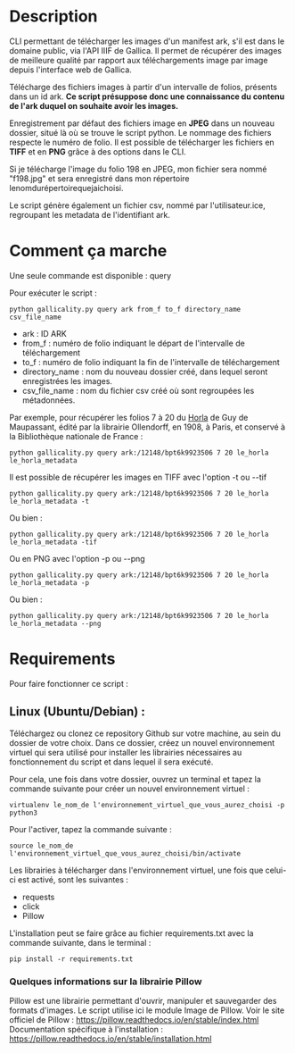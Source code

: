 # Description

CLI permettant de télécharger les images d'un manifest ark, 
s'il est dans le domaine public, via l'API IIIF de Gallica.
Il permet de récupérer des images de meilleure qualité par
rapport aux téléchargements image par image depuis l'interface web de Gallica.

Télécharge des fichiers images à partir d'un intervalle de folios,
présents dans un id ark. __Ce script présuppose donc une connaissance 
du contenu de l'ark duquel on souhaite avoir les images.__ 

Enregistrement par défaut des fichiers image en __JPEG__ dans un nouveau dossier, situé
là où se trouve le script python. Le nommage des fichiers respecte le numéro de folio.
Il est possible de télécharger les fichiers en __TIFF__ et en __PNG__ grâce à des options 
dans le CLI. 

Si je télécharge l'image du folio 198 en JPEG, mon fichier sera nommé "f198.jpg" et sera
enregistré dans mon répertoire lenomdurépertoirequejaichoisi.  

Le script génère également un fichier csv, nommé par l'utilisateur.ice, regroupant les
metadata de l'identifiant ark.

# Comment ça marche

Une seule commande est disponible : query

Pour exécuter le script :

```
python gallicality.py query ark from_f to_f directory_name csv_file_name
```

* ark : ID ARK
* from_f : numéro de folio indiquant le départ de l'intervalle de téléchargement
* to_f : numéro de folio indiquant la fin de l'intervalle de téléchargement
* directory_name : nom du nouveau dossier créé, dans lequel seront enregistrées les images. 
* csv_file_name : nom du fichier csv créé où sont regroupées les métadonnées.

Par exemple, pour récupérer les folios 7 à 20 du [Horla](https://gallica.bnf.fr/ark:/12148/bpt6k9923506/) de Guy de Maupassant,
édité par la librairie Ollendorff, en 1908, à Paris, et conservé à la Bibliothèque nationale de France :
 
```
python gallicality.py query ark:/12148/bpt6k9923506 7 20 le_horla le_horla_metadata
```

Il est possible de récupérer les images en TIFF avec l'option -t ou --tif 

```
python gallicality.py query ark:/12148/bpt6k9923506 7 20 le_horla le_horla_metadata -t
```
Ou bien :
```
python gallicality.py query ark:/12148/bpt6k9923506 7 20 le_horla le_horla_metadata -tif
```

Ou en PNG avec l'option -p ou --png

```
python gallicality.py query ark:/12148/bpt6k9923506 7 20 le_horla le_horla_metadata -p
```
Ou bien :
```
python gallicality.py query ark:/12148/bpt6k9923506 7 20 le_horla le_horla_metadata --png
```


# Requirements

Pour faire fonctionner ce script :

## Linux (Ubuntu/Debian) : 

Téléchargez ou clonez ce repository Github sur votre machine, au sein du dossier de votre choix.
Dans ce dossier, créez un nouvel environnement virtuel qui sera utilisé
pour installer les librairies nécessaires au fonctionnement du script et dans lequel il sera exécuté.

Pour cela, une fois dans votre dossier, ouvrez un terminal et tapez la commande suivante pour créer
un nouvel environnement virtuel :

```
virtualenv le_nom_de l'environnement_virtuel_que_vous_aurez_choisi -p python3
```

Pour l'activer, tapez la commande suivante : 

```
source le_nom_de l'environnement_virtuel_que_vous_aurez_choisi/bin/activate
```

Les librairies à télécharger dans l'environnement virtuel, une fois que celui-ci est activé, sont les suivantes : 

* requests
* click
* Pillow

L'installation peut se faire grâce au fichier requirements.txt avec la commande suivante, dans le terminal :

```
pip install -r requirements.txt
```

### Quelques informations sur la librairie Pillow

Pillow est une librairie permettant d'ouvrir, manipuler et sauvegarder des formats d'images. 
Le script utilise ici le module Image de Pillow.
Voir le site officiel de Pillow : https://pillow.readthedocs.io/en/stable/index.html
Documentation spécifique à l'installation : https://pillow.readthedocs.io/en/stable/installation.html
